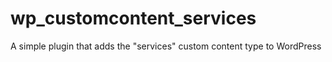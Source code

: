# wp_customcontent_services
A simple plugin that adds the "services" custom content type to WordPress